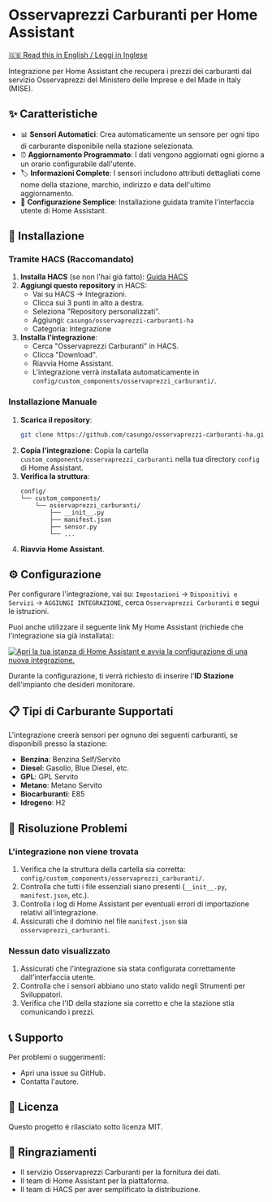 # Osservaprezzi Carburanti per Home Assistant

[🇬🇧 Read this in English / Leggi in Inglese](./README.md)

Integrazione per Home Assistant che recupera i prezzi dei carburanti dal servizio Osservaprezzi del Ministero delle Imprese e del Made in Italy (MISE).

## ✨ Caratteristiche

- 📊 **Sensori Automatici**: Crea automaticamente un sensore per ogni tipo di carburante disponibile nella stazione selezionata.
- ⏰ **Aggiornamento Programmato**: I dati vengono aggiornati ogni giorno a un orario configurabile dall'utente.
- 🏷️ **Informazioni Complete**: I sensori includono attributi dettagliati come nome della stazione, marchio, indirizzo e data dell'ultimo aggiornamento.
- 🔧 **Configurazione Semplice**: Installazione guidata tramite l'interfaccia utente di Home Assistant.

## 🚀 Installazione

### Tramite HACS (Raccomandato)

1.  **Installa HACS** (se non l'hai già fatto): [Guida HACS](https://hacs.xyz/docs/installation/installation/)
2.  **Aggiungi questo repository** in HACS:
    - Vai su HACS → Integrazioni.
    - Clicca sui 3 punti in alto a destra.
    - Seleziona "Repository personalizzati".
    - Aggiungi: `casungo/osservaprezzi-carburanti-ha`
    - Categoria: Integrazione
3.  **Installa l'integrazione**:
    - Cerca "Osservaprezzi Carburanti" in HACS.
    - Clicca "Download".
    - Riavvia Home Assistant.
    - L'integrazione verrà installata automaticamente in `config/custom_components/osservaprezzi_carburanti/`.

### Installazione Manuale

1.  **Scarica il repository**:
    ```bash
    git clone https://github.com/casungo/osservaprezzi-carburanti-ha.git
    ```
2.  **Copia l'integrazione**:
    Copia la cartella `custom_components/osservaprezzi_carburanti` nella tua directory `config` di Home Assistant.
3.  **Verifica la struttura**:
    ```
    config/
    └── custom_components/
        └── osservaprezzi_carburanti/
            ├── __init__.py
            ├── manifest.json
            ├── sensor.py
            └── ...
    ```
4.  **Riavvia Home Assistant**.

## ⚙️ Configurazione

Per configurare l'integrazione, vai su: `Impostazioni` -> `Dispositivi e Servizi` -> `AGGIUNGI INTEGRAZIONE`, cerca `Osservaprezzi Carburanti` e segui le istruzioni.

Puoi anche utilizzare il seguente link My Home Assistant (richiede che l'integrazione sia già installata):

[![Apri la tua istanza di Home Assistant e avvia la configurazione di una nuova integrazione.](https://my.home-assistant.io/badges/config_flow_start.svg)](https://my.home-assistant.io/redirect/config_flow_start/?domain=osservaprezzi_carburanti)

Durante la configurazione, ti verrà richiesto di inserire l'**ID Stazione** dell'impianto che desideri monitorare.

## 📋 Tipi di Carburante Supportati

L'integrazione creerà sensori per ognuno dei seguenti carburanti, se disponibili presso la stazione:

- **Benzina**: Benzina Self/Servito
- **Diesel**: Gasolio, Blue Diesel, etc.
- **GPL**: GPL Servito
- **Metano**: Metano Servito
- **Biocarburanti**: E85
- **Idrogeno**: H2

## 🚨 Risoluzione Problemi

### L'integrazione non viene trovata

1.  Verifica che la struttura della cartella sia corretta: `config/custom_components/osservaprezzi_carburanti/`.
2.  Controlla che tutti i file essenziali siano presenti (`__init__.py`, `manifest.json`, etc.).
3.  Controlla i log di Home Assistant per eventuali errori di importazione relativi all'integrazione.
4.  Assicurati che il dominio nel file `manifest.json` sia `osservaprezzi_carburanti`.

### Nessun dato visualizzato

1.  Assicurati che l'integrazione sia stata configurata correttamente dall'interfaccia utente.
2.  Controlla che i sensori abbiano uno stato valido negli Strumenti per Sviluppatori.
3.  Verifica che l'ID della stazione sia corretto e che la stazione stia comunicando i prezzi.

## 📞 Supporto

Per problemi o suggerimenti:

- Apri una issue su GitHub.
- Contatta l'autore.

## 📄 Licenza

Questo progetto è rilasciato sotto licenza MIT.

## 🙏 Ringraziamenti

- Il servizio Osservaprezzi Carburanti per la fornitura dei dati.
- Il team di Home Assistant per la piattaforma.
- Il team di HACS per aver semplificato la distribuzione.
